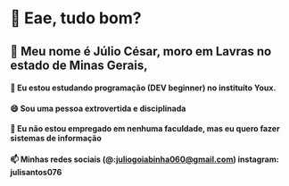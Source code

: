 # 👋 Eae, tudo bom?   
## 💬 Meu nome é Júlio César, moro em Lavras no estado de Minas Gerais,
#### 🌱 Eu estou estudando programação (DEV beginner) no instituíto Youx. 
#### 😄 Sou uma pessoa extrovertida e disciplinada
#### 🔭 Eu não estou empregado em nenhuma faculdade, mas eu quero fazer sistemas de informação 
#### 📫 Minhas redes sociais (@:juliogoiabinha060@gmail.com) instagram: julisantos076


<!--
**julincesar02/julincesar02** is a ✨ _special_ ✨ repository because its `README.md` (this file) appears on your GitHub profile.

Here are some ideas to get you started:

- 🔭 I’m currently working on ...
-  I’m currently learning ...
- 👯 I’m looking to collaborate on ...
- 🤔 I’m looking for help with ...
- 💬 Ask me about ...
- 📫 How to reach me: ...
- 😄 Pronouns: ...
- ⚡ Fun fact: ...
-->

